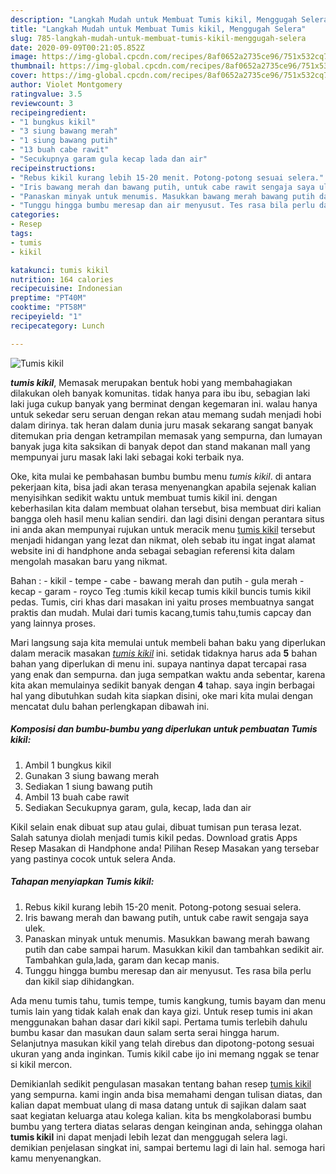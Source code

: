 ```yaml
---
description: "Langkah Mudah untuk Membuat Tumis kikil, Menggugah Selera"
title: "Langkah Mudah untuk Membuat Tumis kikil, Menggugah Selera"
slug: 785-langkah-mudah-untuk-membuat-tumis-kikil-menggugah-selera
date: 2020-09-09T00:21:05.852Z
image: https://img-global.cpcdn.com/recipes/8af0652a2735ce96/751x532cq70/tumis-kikil-foto-resep-utama.jpg
thumbnail: https://img-global.cpcdn.com/recipes/8af0652a2735ce96/751x532cq70/tumis-kikil-foto-resep-utama.jpg
cover: https://img-global.cpcdn.com/recipes/8af0652a2735ce96/751x532cq70/tumis-kikil-foto-resep-utama.jpg
author: Violet Montgomery
ratingvalue: 3.5
reviewcount: 3
recipeingredient:
- "1 bungkus kikil"
- "3 siung bawang merah"
- "1 siung bawang putih"
- "13 buah cabe rawit"
- "Secukupnya garam gula kecap lada dan air"
recipeinstructions:
- "Rebus kikil kurang lebih 15-20 menit. Potong-potong sesuai selera."
- "Iris bawang merah dan bawang putih, untuk cabe rawit sengaja saya ulek."
- "Panaskan minyak untuk menumis. Masukkan bawang merah bawang putih dan cabe sampai harum. Masukkan kikil dan tambahkan sedikit air. Tambahkan gula,lada, garam dan kecap manis."
- "Tunggu hingga bumbu meresap dan air menyusut. Tes rasa bila perlu dan kikil siap dihidangkan."
categories:
- Resep
tags:
- tumis
- kikil

katakunci: tumis kikil 
nutrition: 164 calories
recipecuisine: Indonesian
preptime: "PT40M"
cooktime: "PT58M"
recipeyield: "1"
recipecategory: Lunch

---
```



![Tumis kikil](https://img-global.cpcdn.com/recipes/8af0652a2735ce96/751x532cq70/tumis-kikil-foto-resep-utama.jpg)

<b><i>tumis kikil</i></b>, Memasak merupakan bentuk hobi yang membahagiakan dilakukan oleh banyak komunitas. tidak hanya para ibu ibu, sebagian laki laki juga cukup banyak yang berminat dengan kegemaran ini. walau hanya untuk sekedar seru seruan dengan rekan atau memang sudah menjadi hobi dalam dirinya. tak heran dalam dunia juru masak sekarang sangat banyak ditemukan pria dengan ketrampilan memasak yang sempurna, dan lumayan banyak juga kita saksikan di banyak depot dan stand makanan mall yang mempunyai juru masak laki laki sebagai koki terbaik nya.

Oke, kita mulai ke pembahasan bumbu bumbu menu <i>tumis kikil</i>. di antara pekerjaan kita, bisa jadi akan terasa menyenangkan apabila sejenak kalian menyisihkan sedikit waktu untuk membuat tumis kikil ini. dengan keberhasilan kita dalam membuat olahan tersebut, bisa membuat diri kalian bangga oleh hasil menu kalian sendiri. dan lagi disini dengan perantara situs ini anda akan mempunyai rujukan untuk meracik menu <u>tumis kikil</u> tersebut menjadi hidangan yang lezat dan nikmat, oleh sebab itu ingat ingat alamat website ini di handphone anda sebagai sebagian referensi kita dalam mengolah masakan baru yang nikmat.

Bahan : - kikil - tempe - cabe - bawang merah dan putih - gula merah - kecap - garam - royco Teg :tumis kikil kecap tumis kikil buncis tumis kikil pedas. Tumis, ciri khas dari masakan ini yaitu proses membuatnya sangat praktis dan mudah. Mulai dari tumis kacang,tumis tahu,tumis capcay dan yang lainnya proses.


Mari langsung saja kita memulai untuk membeli bahan baku yang diperlukan dalam meracik masakan <u><i>tumis kikil</i></u> ini. setidak tidaknya harus ada <b>5</b> bahan bahan yang diperlukan di menu ini. supaya nantinya dapat tercapai rasa yang enak dan sempurna. dan juga sempatkan waktu anda sebentar, karena kita akan memulainya sedikit banyak dengan <b>4</b> tahap. saya ingin berbagai hal yang dibutuhkan sudah kita siapkan disini, oke mari kita mulai dengan mencatat dulu bahan perlengkapan dibawah ini.

<!--inarticleads1-->

##### Komposisi dan bumbu-bumbu yang diperlukan untuk pembuatan Tumis kikil:

1. Ambil 1 bungkus kikil
1. Gunakan 3 siung bawang merah
1. Sediakan 1 siung bawang putih
1. Ambil 13 buah cabe rawit
1. Sediakan Secukupnya garam, gula, kecap, lada dan air


Kikil selain enak dibuat sup atau gulai, dibuat tumisan pun terasa lezat. Salah satunya diolah menjadi tumis kikil pedas. Download gratis Apps Resep Masakan di Handphone anda! Pilihan Resep Masakan yang tersebar yang pastinya cocok untuk selera Anda. 

<!--inarticleads2-->

##### Tahapan menyiapkan Tumis kikil:

1. Rebus kikil kurang lebih 15-20 menit. Potong-potong sesuai selera.
1. Iris bawang merah dan bawang putih, untuk cabe rawit sengaja saya ulek.
1. Panaskan minyak untuk menumis. Masukkan bawang merah bawang putih dan cabe sampai harum. Masukkan kikil dan tambahkan sedikit air. Tambahkan gula,lada, garam dan kecap manis.
1. Tunggu hingga bumbu meresap dan air menyusut. Tes rasa bila perlu dan kikil siap dihidangkan.


Ada menu tumis tahu, tumis tempe, tumis kangkung, tumis bayam dan menu tumis lain yang tidak kalah enak dan kaya gizi. Untuk resep tumis ini akan menggunakan bahan dasar dari kikil sapi. Pertama tumis terlebih dahulu bumbu kasar dan masukan daun salam serta serai hingga harum. Selanjutnya masukan kikil yang telah direbus dan dipotong-potong sesuai ukuran yang anda inginkan. Tumis kikil cabe ijo ini memang nggak se tenar si kikil mercon. 

Demikianlah sedikit pengulasan masakan tentang bahan resep <u>tumis kikil</u> yang sempurna. kami ingin anda bisa memahami dengan tulisan diatas, dan kalian dapat membuat ulang di masa datang untuk di sajikan dalam saat saat kegiatan keluarga atau kolega kalian. kita bs mengkolaborasi bumbu bumbu yang tertera diatas selaras dengan keinginan anda, sehingga olahan <b>tumis kikil</b> ini dapat menjadi lebih lezat dan menggugah selera lagi. demikian penjelasan singkat ini, sampai bertemu lagi di lain hal. semoga hari kamu menyenangkan.
